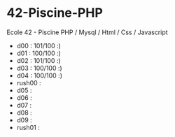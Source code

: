 # 42-Piscine-PHP
Ecole 42 - Piscine PHP / Mysql / Html / Css / Javascript

- d00 : 101/100 :)
- d01 : 100/100 :)
- d02 : 101/100 :)
- d03 : 100/100 :)
- d04 : 100/100 :)
- rush00 :
- d05 : 
- d06 : 
- d07 : 
- d08 : 
- d09 : 
- rush01 :
